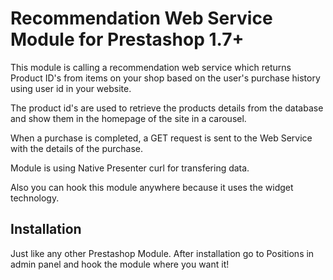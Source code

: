 # Recommendation Web Service Module for Prestashop 1.7+

This module is calling a recommendation web service which returns Product ID's from items on your shop based on the user's purchase history using user id in your website.

The product id's are used to retrieve the products details from the database and show them in the homepage of the site in a carousel.

When a purchase is completed, a GET request is sent to the Web Service with the details of the purchase.

Module is using Native Presenter curl for transfering data. 

Also you can hook this module anywhere because it uses the widget technology.

## Installation

Just like any other Prestashop Module. After installation go to Positions in admin panel and hook the module where you want it!
